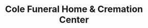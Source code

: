 ---
title: "Cole Funeral Home & Cremation Center"
url: /robesonia/cole-funeral-home-and-cremation-center/
shop: funeral directors
---